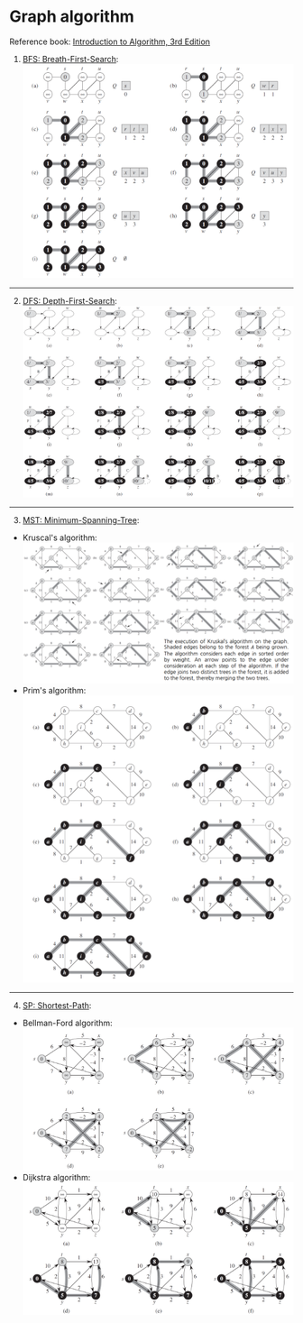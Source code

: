 # Graph algorithm

Reference book: [Introduction to Algorithm, 3rd Edition](./https://www.amazon.com/Introduction-Algorithms-3rd-MIT-Press/dp/0262033844)

1. [BFS: Breath-First-Search](./bfs.py):
![bfs](./images/bfs.png)
---
2. [DFS: Depth-First-Search](./dfs.py):
![dfs](./images/dfs.png)
---
3. [MST: Minimum-Spanning-Tree](./mst.py):
* Kruscal's algorithm:
![kruscal](./images/kruscal.png)
* Prim's algorithm:
![prim](./images/prim.png)
---
4. [SP: Shortest-Path](./sp.py):
* Bellman-Ford algorithm:
![bellman-ford](./images/bellman-ford.png)
* Dijkstra algorithm:
![dijkstra](./images/dijkstra.png)